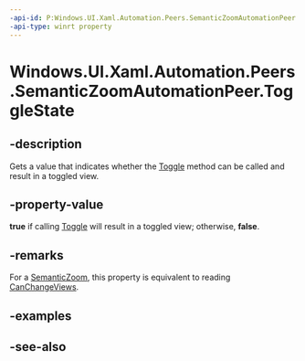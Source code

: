 ```yaml
---
-api-id: P:Windows.UI.Xaml.Automation.Peers.SemanticZoomAutomationPeer.ToggleState
-api-type: winrt property
---
```


<!-- Property syntax
public Windows.UI.Xaml.Automation.ToggleState ToggleState { get; }
-->

# Windows.UI.Xaml.Automation.Peers.SemanticZoomAutomationPeer.ToggleState

## -description
Gets a value that indicates whether the [Toggle](semanticzoomautomationpeer_toggle_7432421.md) method can be called and result in a toggled view.



## -property-value
**true** if calling [Toggle](semanticzoomautomationpeer_toggle_7432421.md) will result in a toggled view; otherwise, **false**.

## -remarks
For a [SemanticZoom](../windows.ui.xaml.controls/semanticzoom.md), this property is equivalent to reading [CanChangeViews](../windows.ui.xaml.controls/semanticzoom_canchangeviews.md).

## -examples

## -see-also
